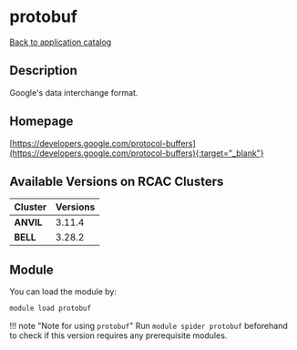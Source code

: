 # protobuf

[Back to application catalog](../app_catalog.md)

## Description

Google's data interchange format.

## Homepage

[https://developers.google.com/protocol-buffers](https://developers.google.com/protocol-buffers){:target="_blank"}

## Available Versions on RCAC Clusters

|Cluster|Versions|
|---|---|
**ANVIL**|3.11.4
**BELL**|3.28.2

## Module

You can load the module by:

```bash
module load protobuf
```

!!! note "Note for using `protobuf`"
    Run `module spider protobuf` beforehand to check if this version requires any prerequisite modules.
